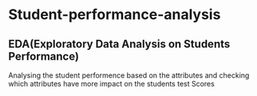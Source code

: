 # Student-performance-analysis
## EDA(Exploratory Data Analysis on Students Performance)
Analysing the student performence based on the attributes and checking which attributes have more impact on the students test Scores
